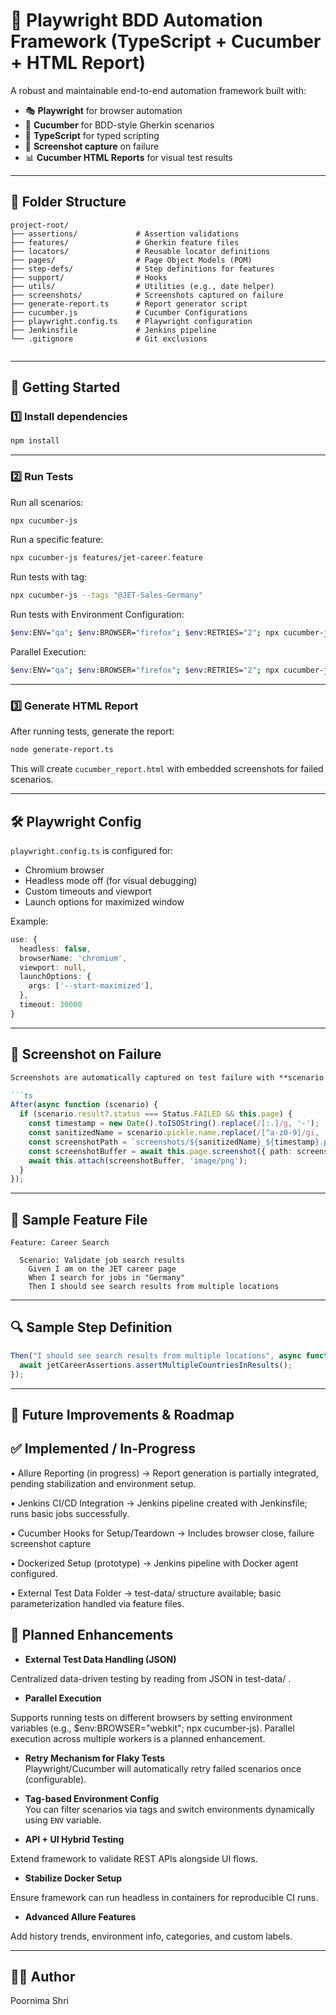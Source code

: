 # 🧪 Playwright BDD Automation Framework (TypeScript + Cucumber + HTML Report)

A robust and maintainable end-to-end automation framework built with:

- 🎭 **Playwright** for browser automation  
- 🧪 **Cucumber** for BDD-style Gherkin scenarios  
- 🔷 **TypeScript** for typed scripting  
- 📸 **Screenshot capture** on failure  
- 📊 **Cucumber HTML Reports** for visual test results

---

## 📁 Folder Structure

```
project-root/
├── assertions/             # Assertion validations
├── features/               # Gherkin feature files
├── locators/               # Reusable locator definitions
├── pages/                  # Page Object Models (POM)
├── step-defs/              # Step definitions for features
├── support/                # Hooks
├── utils/                  # Utilities (e.g., date helper)
├── screenshots/            # Screenshots captured on failure
├── generate-report.ts      # Report generator script
├── cucumber.js             # Cucumber Configurations
├── playwright.config.ts    # Playwright configuration
├── Jenkinsfile             # Jenkins pipeline
└── .gitignore              # Git exclusions


```

---

## 🚀 Getting Started

### 1️⃣ Install dependencies

```bash
npm install
```

---

### 2️⃣ Run Tests

Run all scenarios:

```bash
npx cucumber-js
```

Run a specific feature:

```bash
npx cucumber-js features/jet-career.feature
```

Run tests with tag:

```bash
npx cucumber-js --tags "@JET-Sales-Germany"
```

Run tests with Environment Configuration:

```bash
$env:ENV="qa"; $env:BROWSER="firefox"; $env:RETRIES="2"; npx cucumber-js
```

Parallel Execution:

```bash
$env:ENV="qa"; $env:BROWSER="firefox"; $env:RETRIES="2"; npx cucumber-js --parallel 3
```
---

### 3️⃣ Generate HTML Report

After running tests, generate the report:

```bash
node generate-report.ts
```

This will create `cucumber_report.html` with embedded screenshots for failed scenarios.

---

## 🛠️ Playwright Config

`playwright.config.ts` is configured for:

- Chromium browser
- Headless mode off (for visual debugging)
- Custom timeouts and viewport
- Launch options for maximized window

Example:

```ts
use: {
  headless: false,
  browserName: 'chromium',
  viewport: null,
  launchOptions: {
    args: ['--start-maximized'],
  },
  timeout: 30000
}
```

---

## 📸 Screenshot on Failure

```markdown
Screenshots are automatically captured on test failure with **scenario name + timestamp**, making them unique per run:

```ts
After(async function (scenario) {
  if (scenario.result?.status === Status.FAILED && this.page) {
    const timestamp = new Date().toISOString().replace(/[:.]/g, '-');
    const sanitizedName = scenario.pickle.name.replace(/[^a-z0-9]/gi, '_').toLowerCase();
    const screenshotPath = `screenshots/${sanitizedName}_${timestamp}.png`;
    const screenshotBuffer = await this.page.screenshot({ path: screenshotPath });
    await this.attach(screenshotBuffer, 'image/png');
  }
});
```

---

## 📝 Sample Feature File

```gherkin
Feature: Career Search

  Scenario: Validate job search results
    Given I am on the JET career page
    When I search for jobs in "Germany"
    Then I should see search results from multiple locations
```

---

## 🔍 Sample Step Definition

```ts
Then("I should see search results from multiple locations", async function () {
  await jetCareerAssertions.assertMultipleCountriesInResults();
});
```

---

## 🔮 Future Improvements & Roadmap
## ✅ Implemented / In-Progress

•	Allure Reporting (in progress) → Report generation is partially integrated, pending stabilization and environment setup.

•	Jenkins CI/CD Integration → Jenkins pipeline created with Jenkinsfile; runs basic jobs successfully.

•	Cucumber Hooks for Setup/Teardown → Includes browser close, failure screenshot capture

•	Dockerized Setup (prototype) → Jenkins pipeline with Docker agent configured.

•	External Test Data Folder → test-data/ structure available; basic parameterization handled via feature files.

## 🔮 Planned Enhancements

- **External Test Data Handling (JSON)**

Centralized data-driven testing by reading from JSON in test-data/ .

- **Parallel Execution**

Supports running tests on different browsers by setting environment variables (e.g., $env:BROWSER="webkit"; npx cucumber-js). Parallel execution across multiple workers is a planned enhancement.

- **Retry Mechanism for Flaky Tests**  
  Playwright/Cucumber will automatically retry failed scenarios once (configurable).

- **Tag-based Environment Config**  
  You can filter scenarios via tags and switch environments dynamically using `ENV` variable.

- **API + UI Hybrid Testing**

Extend framework to validate REST APIs alongside UI flows.

- **Stabilize Docker Setup**

Ensure framework can run headless in containers for reproducible CI runs.

- **Advanced Allure Features**

Add history trends, environment info, categories, and custom labels.

---

## 👨‍💻 Author

Poornima Shri
